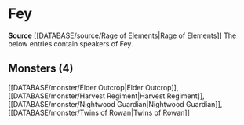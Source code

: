 ﻿---
id: '119'
name: Fey
rarity: Common
source: '[[DATABASE/source/Rage of Elements|Rage of Elements]]'
type: Language

---
# Fey

**Source** [[DATABASE/source/Rage of Elements|Rage of Elements]]
The below entries contain speakers of Fey.

## Monsters (4)

[[DATABASE/monster/Elder Outcrop|Elder Outcrop]], [[DATABASE/monster/Harvest Regiment|Harvest Regiment]], [[DATABASE/monster/Nightwood Guardian|Nightwood Guardian]], [[DATABASE/monster/Twins of Rowan|Twins of Rowan]]